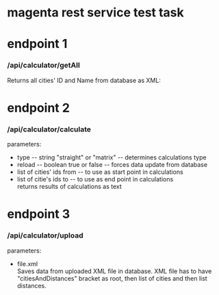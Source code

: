 # magenta rest service test task
# endpoint 1
### /api/calculator/getAll
Returns all cities' ID and Name from database as XML:
# endpoint 2
### /api/calculator/calculate
parameters:
* type -- string "straight" or "matrix" -- determines calculations type
* reload -- boolean true or false -- forces data update from database
* list of cities' ids from -- to use as start point in calculations
* list of citie's ids to -- to use as end point in calculations
<br> returns results of calculations as text</br>
# endpoint 3
### /api/calculator/upload
parameters:
* file.xml
<br> Saves data from uploaded XML file in database. XML file has to have "citiesAndDistances" bracket as root, then list of cities and then list distances.</br>
